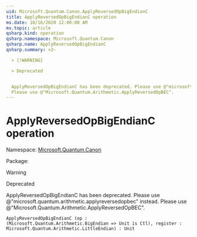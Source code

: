 ```yaml
---
uid: Microsoft.Quantum.Canon.ApplyReversedOpBigEndianC
title: ApplyReversedOpBigEndianC operation
ms.date: 10/16/2020 12:00:00 AM
ms.topic: article
qsharp.kind: operation
qsharp.namespace: Microsoft.Quantum.Canon
qsharp.name: ApplyReversedOpBigEndianC
qsharp.summary: >2-

  > [!WARNING]

  > Deprecated


  ApplyReversedOpBigEndianC has been deprecated. Please use @"microsoft.quantum.arithmetic.applyreversedopbec" instead.
  Please use @"Microsoft.Quantum.Arithmetic.ApplyReversedOpBEC".
---
```


# ApplyReversedOpBigEndianC operation

Namespace: [Microsoft.Quantum.Canon](xref:Microsoft.Quantum.Canon)

Package: [](https://nuget.org/packages/)


> [!WARNING]
> Deprecated
ApplyReversedOpBigEndianC has been deprecated. Please use @"microsoft.quantum.arithmetic.applyreversedopbec" instead.Please use @"Microsoft.Quantum.Arithmetic.ApplyReversedOpBEC".

```Q#
ApplyReversedOpBigEndianC (op : (Microsoft.Quantum.Arithmetic.BigEndian => Unit is Ctl), register : Microsoft.Quantum.Arithmetic.LittleEndian) : Unit
```

